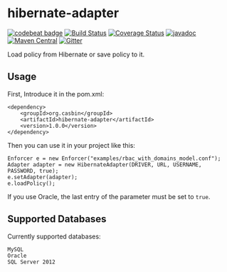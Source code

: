 # hibernate-adapter

[![codebeat badge](https://codebeat.co/badges/4bd94027-fdd2-4b11-b894-89785bf542b3)](https://codebeat.co/projects/github-com-jcasbin-hibernate-adapter-master)
[![Build Status](https://travis-ci.org/jcasbin/hibernate-adapter.svg?branch=master)](https://travis-ci.org/jcasbin/hibernate-adapter)
[![Coverage Status](https://coveralls.io/repos/github/jcasbin/hibernate-adapter/badge.svg?branch=master)](https://coveralls.io/github/jcasbin/hibernate-adapter?branch=master)
[![javadoc](https://javadoc.io/badge2/org.casbin/hibernate-adapter/javadoc.svg)](https://javadoc.io/doc/org.casbin/hibernate-adapter)
[![Maven Central](https://img.shields.io/maven-central/v/org.casbin/hibernate-adapter.svg)](https://mvnrepository.com/artifact/org.casbin/hibernate-adapter/latest)
[![Gitter](https://badges.gitter.im/Join%20Chat.svg)](https://gitter.im/casbin/lobby)

Load policy from Hibernate or save policy to it.

## Usage
First, Introduce it in the pom.xml:
    
    <dependency>
        <groupId>org.casbin</groupId>
        <artifactId>hibernate-adapter</artifactId>
        <version>1.0.0</version>
    </dependency>
Then you can use it in your project like this:

    Enforcer e = new Enforcer("examples/rbac_with_domains_model.conf");
    Adapter adapter = new HibernateAdapter(DRIVER, URL, USERNAME, PASSWORD, true);
    e.setAdapter(adapter);
    e.loadPolicy();

If you use Oracle, the last entry of the parameter must be set to `true`.

## Supported Databases
Currently supported databases:

    MySQL
    Oracle
    SQL Server 2012
